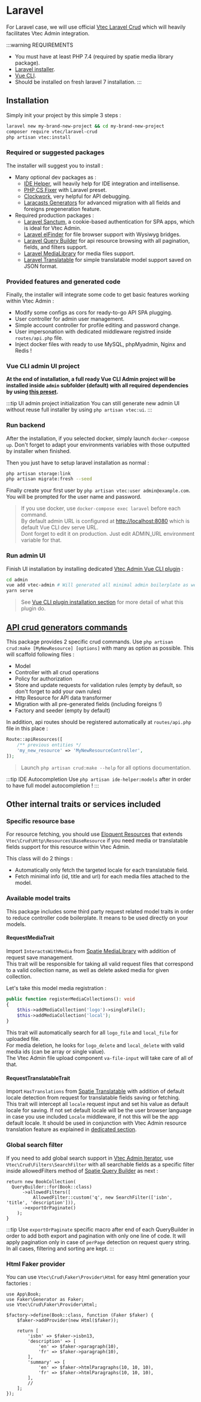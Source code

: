 # Laravel

For Laravel case, we will use official [Vtec Laravel Crud](https://github.com/okami101/vtec-laravel-crud) which will heavily facilitates Vtec Admin integration.

:::warning REQUIREMENTS
* You must have at least PHP 7.4 (required by spatie media library package).
* [Laravel installer](https://laravel.com/docs#installing-laravel).
* [Vue CLI](https://cli.vuejs.org/guide/installation.html).
* Should be installed on fresh laravel 7 installation.
:::

## Installation

Simply init your project by this simple 3 steps :

```bash
laravel new my-brand-new-project && cd my-brand-new-project
composer require vtec/laravel-crud
php artisan vtec:install
```

### Required or suggested packages

The installer will suggest you to install :

* Many optional dev packages as :
  * [IDE Helper](https://github.com/barryvdh/laravel-ide-helper), will heavily help for IDE integration and intellisense.
  * [PHP CS Fixer](https://github.com/FriendsOfPhp/PHP-CS-Fixer) with Laravel preset.
  * [Clockwork](https://github.com/itsgoingd/clockwork), very helpful for API debugging.
  * [Laracasts Generators](https://github.com/laracasts/Laravel-5-Generators-Extended) for advanced migration with all fields and foreigns pregeneration feature.
* Required production packages :
  * [Laravel Sanctum](https://github.com/laravel/sanctum), a cookie-based authentication for SPA apps, which is ideal for Vtec Admin.
  * [Laravel elFinder](https://github.com/barryvdh/laravel-elfinder) for file browser support with Wysiwyg bridges.
  * [Laravel Query Builder](https://github.com/spatie/laravel-query-builder) for api resource browsing with all pagination, fields, and filters support.
  * [Laravel MediaLibrary](https://github.com/spatie/laravel-medialibrary) for media files support.
  * [Laravel Translatable](https://github.com/spatie/laravel-translatable) for simple translatable model support saved on JSON format.

### Provided features and generated code

Finally, the installer will integrate some code to get basic features working within Vtec Admin :

* Modify some configs as cors for ready-to-go API SPA plugging.
* User controller for admin user management.
* Simple account controller for profile editing and password change.
* User impersonation with dedicated middleware registred inside `routes/api.php` file.
* Inject docker files with ready to use MySQL, phpMyadmin, Nginx and Redis !

### Vue CLI admin UI project

**At the end of installation, a full ready Vue CLI Admin project will be installed inside `admin` subfolder (default) with all required dependencies by using [this preset](https://github.com/okami101/vtec-laravel-crud/blob/master/preset.json).**

:::tip UI admin project initialization
You can still generate new admin UI without reuse full installer by using `php artisan vtec:ui`.
:::

### Run backend

After the installation, if you selected docker, simply launch `docker-compose up`. Don't forget to adapt your environments variables with those outputted by installer when finished.

Then you just have to setup laravel installation as normal :

```bash
php artisan storage:link
php artisan migrate:fresh --seed
```

Finally create your first user by `php artisan vtec:user admin@example.com`. You will be prompted for the user name and password.

> If you use docker, use `docker-compose exec laravel` before each command.  
> By default admin URL is configured at [http://localhost:8080](http://localhost:8080) which is default Vue CLI dev serve URL.  
> Dont forget to edit it on production. Just edit ADMIN_URL environment variable for that.

### Run admin UI
  
Finish UI installation by installing dedicated [Vtec Admin Vue CLI plugin](https://www.npmjs.com/package/vue-cli-plugin-vtec-admin) :

```bash
cd admin
vue add vtec-admin # Will generated all minimal admin boilerplate as well as UI crud commands
yarn serve
```

> See [Vue CLI plugin installation section](https://vtec.okami101.io/guide/getting-started#installation) for more detail of what this plugin do.

## [API crud generators commands](#crud)

This package provides 2 specific crud commands. Use `php artisan crud:make [MyNewResource] [options]` with many as option as possible. This will scaffold following files :

* Model
* Controller with all crud operations
* Policy for authorization
* Store and update requests for validation rules (empty by default, so don't forget to add your own rules)
* Http Resource for API data transformer
* Migration with all pre-generated fields (including foreigns !)
* Factory and seeder (empty by default)

In addition, api routes should be registered automatically at `routes/api.php` file in this place :

```php
Route::apiResources([
    /** previous entities */
    'my_new_resource' => 'MyNewResourceController',
]);
```

> Launch `php artisan crud:make --help` for all options documentation.  

:::tip IDE Autocompletion
Use `php artisan ide-helper:models` after in order to have full model autocompletion !
:::

## Other internal traits or services included

### Specific resource base

For resource fetching, you should use [Eloquent Resources](https://laravel.com/docs/eloquent-resources) that extends `Vtec\Crud\Http\Resources\BaseResource` if you need media or translatable fields support for this resource within Vtec Admin.

This class will do 2 things :

* Automatically only fetch the targeted locale for each translatable field.
* Fetch minimal info (id, title and url) for each media files attached to the model.

### Available model traits

This package includes some third party request related model traits in order to reduce controller code boilerplate. It means to be used directly on your models.

#### RequestMediaTrait

Import `InteractsWithMedia` from [Spatie MediaLibrary](https://github.com/spatie/laravel-medialibrary) with addition of request save management.  
This trait will be responsible for taking all valid request files that correspond to a valid collection name, as well as delete asked media for given collection.

Let's take this model media registration :

```php
public function registerMediaCollections(): void
{
    $this->addMediaCollection('logo')->singleFile();
    $this->addMediaCollection('local');
}
```

This trait will automatically search for all `logo_file` and `local_file` for uploaded file.  
For media deletion, he looks for `logo_delete` and `local_delete` with valid media ids (can be array or single value).  
The Vtec Admin file upload component `va-file-input` will take care of all of that.

#### RequestTranslatableTrait

Import `HasTranslations` from [Spatie Translatable](https://github.com/spatie/laravel-translatable) with addition of default locale detection from request for translatable fields saving or fetching.  
This trait will intercept all `locale` request input and set his value as default locale for saving. If not set default locale will be the user browser language in case you use included `Locale` middleware, if not this will be the app default locale.
It should be used in conjunction with Vtec Admin resource translation feature as explained in [dedicated section](i18n#translatable).

### Global search filter

If you need to add global search support in [Vtec Admin Iterator](components/list), use `Vtec\Crud\Filters\SearchFilter` with all searchable fields as a specific filter inside allowedFilters method of [Spatie Query Builder](https://docs.spatie.be/laravel-query-builder/v2/features/filtering/) as next :

```php{4}
return new BookCollection(
  QueryBuilder::for(Book::class)
      ->allowedFilters([
          AllowedFilter::custom('q', new SearchFilter(['isbn', 'title', 'description'])),
      ->exportOrPaginate()
    );
}
```

:::tip
Use `exportOrPaginate` specific macro after end of each QueryBuilder in order to add both export and pagination with only one line of code. It will apply pagination only in case of `perPage` detection on request query string. In all cases, filtering and sorting are kept.
:::

### Html Faker provider

You can use `Vtec\Crud\Faker\Provider\Html` for easy html generation your factories :

```php{6,15,16}
use App\Book;
use Faker\Generator as Faker;
use Vtec\Crud\Faker\Provider\Html;

$factory->define(Book::class, function (Faker $faker) {
    $faker->addProvider(new Html($faker));

    return [
        'isbn' => $faker->isbn13,
        'description' => [
            'en' => $faker->paragraph(10),
            'fr' => $faker->paragraph(10),
        ],
        'summary' => [
            'en' => $faker->htmlParagraphs(10, 10, 10),
            'fr' => $faker->htmlParagraphs(10, 10, 10),
        ],
        //
    ];
});
```
